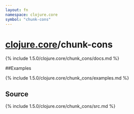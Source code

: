 ```yaml
---
layout: fn
namespace: clojure.core
symbol: "chunk-cons"
---
```


# [clojure.core](../)/chunk-cons

{% include 1.5.0/clojure.core/chunk_cons/docs.md %}

##Examples

{% include 1.5.0/clojure.core/chunk_cons/examples.md %}
## Source
{% include 1.5.0/clojure.core/chunk_cons/src.md %}

